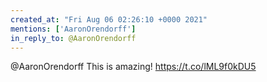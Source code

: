 ```yaml
---
created_at: "Fri Aug 06 02:26:10 +0000 2021"
mentions: ['AaronOrendorff']
in_reply_to: @AaronOrendorff
---
```


@AaronOrendorff This is amazing! https://t.co/lML9f0kDU5
